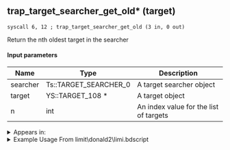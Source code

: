 ## trap_target_searcher_get_old* (target)

`syscall 6, 12 ; trap_target_searcher_get_old (3 in, 0 out)`

Return the nth oldest target in the searcher

#### Input parameters
| Name | Type | Description
|------|------|------------
| searcher   | Ts::TARGET_SEARCHER_0   | A target searcher object
| target   | YS::TARGET_108 *   | A target object
| n   | int   | An index value for the list of targets




<details>
	<summary>Appears in:</summary>
| filename | Entity (obj)
|----------|-------------
| limit\donald2\limi.bdscript       |           
| limit\donald2_wi\limi.bdscript       |           
| obj\F_HB020\f_hb.bdscript       | ((F) ??? (HB))          
| obj\P_EX100_KH1F\limi.bdscript       | ((P) Sora (Limit))          
| obj\P_EX100_NM_KH1F\limi.bdscript       | ((P) Sora (NM) (Limit))          
| obj\P_EX100_TR_KH1F\limi.bdscript       | ((P) Sora (TR) (Limit))          
| obj\P_EX100_WI_KH1F\limi.bdscript       | ((P) Sora (WI) (Limit))          
| obj\P_EX100_XM_KH1F\limi.bdscript       | ((P) Sora (XM) (Limit))          

</details>

<details>
	<summary>Example Usage From limit\donald2\limi.bdscript</summary>
```
L549:
 pushFromFSp 72
 pushImm 0
 sub 
 ipos 
 jz L619
 pushFromFSp 72
 pushImm 1
 sub 
 popToSp 72
 pushImm 0
 gosub 24, L756
 popToSp 32
 pushFromFSp 32
 pushImm 0
 sub 
 neqz 
 jz L615
 pushFromFSp 68
 pushImm 0
 sub 
 ipos 
 jz L607
 pushFromPWp W72
 pushImm 80
 add 
 pushFromFSp 36
 pushFromFSp 68
 syscall 0, 16 ; trap_random_get (1 in, 1 out)
 syscall 6, 12 ; trap_target_searcher_get_old (3 in, 0 out)
 jmp L607
```
</details>

